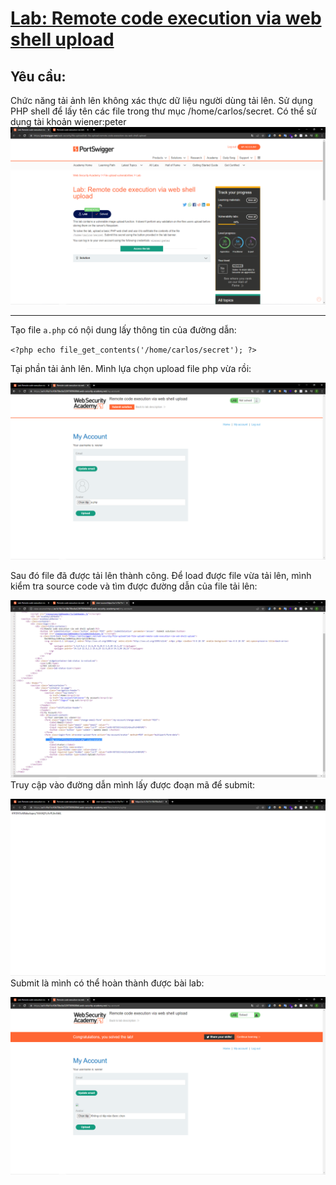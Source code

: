 # [Lab: Remote code execution via web shell upload](https://portswigger.net/web-security/file-upload/lab-file-upload-remote-code-execution-via-web-shell-upload)

## Yêu cầu:

Chức năng tải ảnh lên không xác thực dữ liệu người dùng tải lên. Sử dụng PHP shell để lấy tên các file trong thư mục /home/carlos/secret. Có thể sử dụng tài khoản wiener:peter
![](1.png)

---

Tạo file `a.php` có nội dung lấy thông tin của đường dẫn:

`<?php echo file_get_contents('/home/carlos/secret'); ?>`

Tại phần tải ảnh lên. Mình lựa chọn upload file php vừa rồi:

![](2.png)

Sau đó file đã được tải lên thành công. Để load được file vừa tải lên, mình kiểm tra source code và tìm được đường dẫn của file tải lên:

![](3.png)
Truy cập vào đường dẫn mình lấy được đoạn mã để submit:

![](4.png)
Submit là mình có thể hoàn thành được bài lab:

![](5.png)
